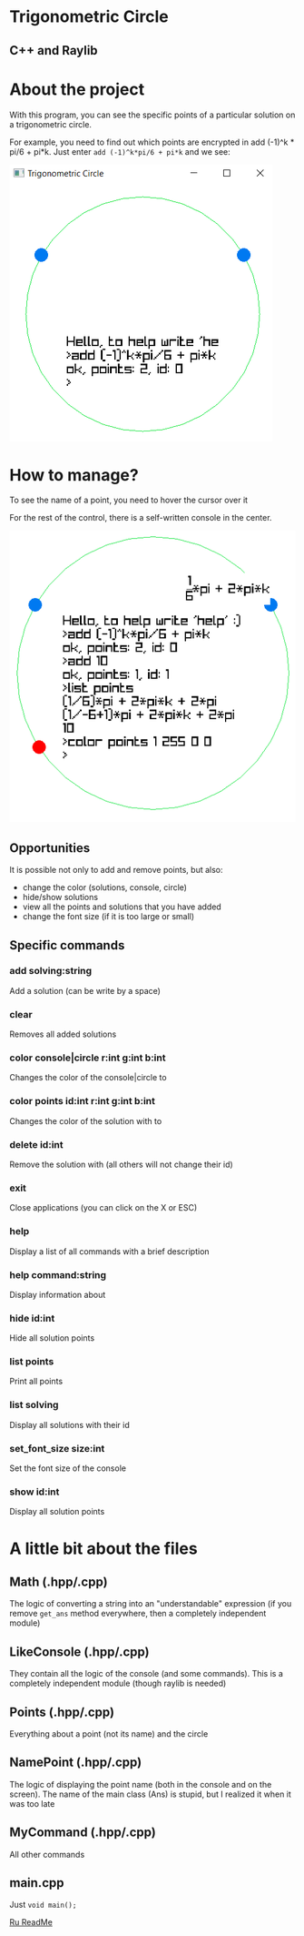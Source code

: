 # Trigonometric Circle
## C++ and Raylib

# About the project

With this program, you can see the specific points of a particular solution on a trigonometric circle.

For example, you need to find out which points are encrypted in add (-1)^k * pi/6 + pi*k.
Just enter ```add (-1)^k*pi/6 + pi*k``` and we see:

![image](screenshots/0.png)

# How to manage?

To see the name of a point, you need to hover the cursor over it

For the rest of the control, there is a self-written console in the center.

![image](screenshots/1.png)

## Opportunities

It is possible not only to add and remove points, but also:
- change the color (solutions, console, circle)
- hide/show solutions
- view all the points and solutions that you have added
- change the font size (if it is too large or small)

## Specific commands

### add solving:string

Add a solution (can be write by a space)

### clear

Removes all added solutions

### color console|circle r:int g:int b:int

Changes the color of the console|circle to <rgb>

### color points id:int r:int g:int b:int

Changes the color of the solution with <id> to <rgb>

### delete id:int

Remove the solution with <id> (all others will not change their id)

### exit

Close applications (you can click on the X or ESC)

### help

Display a list of all commands with a brief description

### help command:string

Display information about <command>

### hide id:int

Hide all solution points

### list points

Print all points

### list solving

Display all solutions with their id

### set_font_size size:int

Set the font size of the console

### show id:int

Display all solution points

# A little bit about the files

## Math (.hpp/.cpp)

The logic of converting a string into an "understandable" expression (if you remove ```get_ans``` method everywhere, then a completely independent module)

## LikeConsole (.hpp/.cpp)

They contain all the logic of the console (and some commands). This is a completely independent module (though raylib is needed)

## Points (.hpp/.cpp)

Everything about a point (not its name) and the circle

## NamePoint (.hpp/.cpp)

The logic of displaying the point name (both in the console and on the screen). The name of the main class (Ans) is stupid, but I realized it when it was too late

## MyCommand (.hpp/.cpp)

All other commands

## main.cpp

Just ```void main();```

[Ru ReadMe](https://github.com/3NikNikNik3/TrigonometricCircle/blob/main/ReadMe.md)